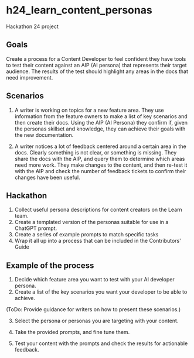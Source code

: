 # h24_learn_content_personas
Hackathon 24 project



## Goals

Create a process for a Content Developer to feel confident they have tools to test their content against an AIP (AI persona) that represents their target audience.
The results of the test should highlight any areas in the docs that need improvement.

## Scenarios

1. A writer is working on topics for a new feature area. They use information from the feature owners to make a list of key scenarios and then create their docs.
Using the AIP (AI Persona) they confirm if, given the personas skillset and knowledge, they can achieve their goals with the new documentation.

2. A writer notices a lot of feedback centered around a certain area in the docs. Clearly something is not clear, or something is missing. They share the docs with the AIP, and query them to determine which areas need more work. They make changes to the content, and then re-test it with the AIP and check the number of feedback tickets to confirm their changes have been useful.


## Hackathon 

1. Collect useful persona descriptions for content creators on the Learn team.
2. Create a templated version of the personas suitable for use in a ChatGPT prompt.
3. Create a series of example prompts to match specific tasks
4. Wrap it all up into a process that can be included in the Contributors' Guide

## Example of the process

1. Decide which feature area you want to test with your AI developer persona.
2. Create a list of the key scenarios you want your developer to be able to achieve.

(ToDo: Provide guidance for writers on how to present these scenarios.)

3. Select the persona or personas you are targeting with your content.

4. Take the provided prompts, and fine tune them.
5. Test your content with the prompts and check the results for actionable feedback.
    


   
   
